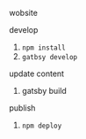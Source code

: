 wobsite

develop
1. `npm install`
2. `gatbsy develop`

update content
1. gatsby build

publish
1. `npm deploy`
